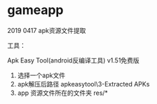 # gameapp

2019 0417  apk资源文件提取

工具：

Apk Easy Tool(android反编译工具) v1.51免费版

1. 选择一个apk文件
2. apk解压后路径  apkeasytool\3-Extracted APKs
3. app 资源文件所在的文件夹   res/*

